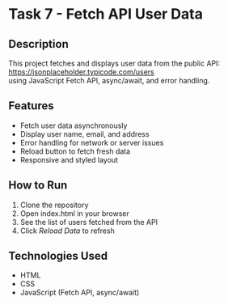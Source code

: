 # Task 7 - Fetch API User Data

## Description
This project fetches and displays user data from the public API:  
https://jsonplaceholder.typicode.com/users  
using JavaScript Fetch API, async/await, and error handling.

## Features
- Fetch user data asynchronously
- Display user name, email, and address
- Error handling for network or server issues
- Reload button to fetch fresh data
- Responsive and styled layout

## How to Run
1. Clone the repository
2. Open index.html in your browser
3. See the list of users fetched from the API
4. Click *Reload Data* to refresh

## Technologies Used
- HTML
- CSS
- JavaScript (Fetch API, async/await)